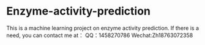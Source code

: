 # Enzyme-activity-prediction
This is a machine learning project on enzyme activity prediction.
If there is a need, you can contact me at：
QQ：1458270786
Wechat:Zh18763072358
